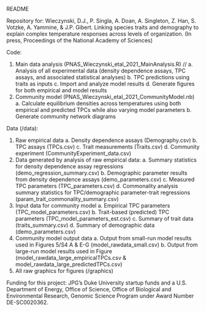 README

Repository for:
Wieczynski, D.J., P. Singla, A. Doan, A. Singleton, Z. Han,  S. Votzke, A. Yammine, & J.P. Gibert. Linking species traits and demography to explain complex temperature responses across levels of organization. (In press, Proceedings of the National Academy of Sciences)

Code:
1) Main data analysis (PNAS_Wieczynski_etal_2021_MainAnalysis.R) //
    a. Analysis of all experimental data (density dependence assays, TPC assays, and associated statistical analyses)
    b. TPC predictions using traits as inputs
    c. Import and analyze model results
    d. Generate figures for both empirical and model results
2) Community model (PNAS_Wieczynski_etal_2021_CommunityModel.nb)
    a. Calculate equilibrium densities across temperatures using both empirical and predicted TPCs while also varying model parameters
    b. Generate community network diagrams

Data (/data):
1) Raw empirical data
    a. Density dependence assays (Demography.csv)
    b. TPC assays (TPCs.csv)
    c. Trait measurements (Traits.csv)
    d. Community experiment (CommunityExperiment_data.csv)
2) Data generated by analysis of raw empirical data: 
    a. Summary statistics for density dependence assay regressions (demo_regression_summary.csv)
    b. Demographic parameter results from density dependence assays (demo_parameters.csv)
    c. Measured TPC parameters (TPC_parameters.csv)
    d. Commonality analysis summary statistics for TPC/demographic parameter-trait regressions (param_trait_commonality_summary.csv)
3) Input data for community model
    a. Empirical TPC parameters (TPC_model_parameters.csv)
    b. Trait-based (predicted) TPC parameters (TPC_model_parameters_est.csv)
    c. Summary of trait data (traits_summary.csv)
    d. Summary of demographic data (demo_parameters.csv)
4) Community model output data
    a. Output from small-run model results used in Figures 5/S4 A & E-G (model_rawdata_small.csv)
    b. Output from large-run model results used in Figure (model_rawdata_large_empiricalTPCs.csv & model_rawdata_large_predictedTPCs.csv)
5) All raw graphics for figures (/graphics)


Funding for this project: JPG’s Duke University startup funds and a U.S. Department of Energy, Office of Science, Office of Biological and Environmental Research, Genomic Science Program under Award Number DE-SC0020362.
